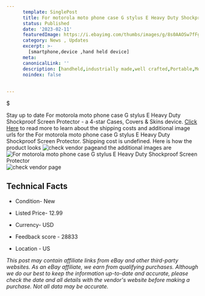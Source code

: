 ```yaml
---
      template: SinglePost
      title: For motorola moto phone case G stylus E Heavy Duty Shockproof Screen Protector
      status: Published
      date: '2023-02-11'
      featuredImage: https://i.ebayimg.com/thumbs/images/g/8s0AAOSw7fFgZCJL/s-l225.jpg
      category: News , Updates
      excerpt: >-
        [smartphone,device ,hand held device]
      meta:
      canonicalLink: ''
      description: [handheld,industrially made,well crafted,Portable,Mobile,Compact,Convenient,Lightweight,Maneuverable,Man-portable,Miniature,Carriable,Hand-held,Light,Holdable,Transportable,Mobile device,Pocket-sized,On-the-go,Wireless,Cordless,Compact size,Convenient size, smartphone,device ,hand held device]
      noindex: false
      
        
---
```

$

Stay up to date For motorola moto phone case G stylus E Heavy Duty Shockproof Screen Protector - a 4-star Cases, Covers & Skins device. [Click Here](https://www.ebay.com/itm/224407090064?hash=item343fb47390%3Ag%3A8s0AAOSw7fFgZCJL&mkevt=1&mkcid=1&mkrid=711-53200-19255-0&campid=%253CePNCampaignId%253E&customid=%253CreferenceId%253E&toolid=10049) to read more to learn about the shipping costs and additional image urls for the For motorola moto phone case G stylus E Heavy Duty Shockproof Screen Protector. Shipping cost is undefined. Here is how the product looks ![check vendor page](https://i.ebayimg.com/thumbs/images/g/8s0AAOSw7fFgZCJL/s-l225.jpg)and the additional images are![For motorola moto phone case G stylus E Heavy Duty Shockproof Screen Protector](https://i.ebayimg.com/images/g/8s0AAOSw7fFgZCJL/s-l1200.jpg)![check vendor page](https://origin-galleryplus.ebayimg.com/ws/web/224407090064_2_0_1/225x225.jpg,https://origin-galleryplus.ebayimg.com/ws/web/224407090064_3_0_1/225x225.jpg,https://origin-galleryplus.ebayimg.com/ws/web/224407090064_4_0_1/225x225.jpg,https://origin-galleryplus.ebayimg.com/ws/web/224407090064_5_0_1/225x225.jpg,https://origin-galleryplus.ebayimg.com/ws/web/224407090064_6_0_1/225x225.jpg,https://origin-galleryplus.ebayimg.com/ws/web/224407090064_7_0_1/225x225.jpg,https://origin-galleryplus.ebayimg.com/ws/web/224407090064_8_0_1/225x225.jpg)



 ## Technical Facts 



     
      

 - Condition- New 


      

 - Listed Price- 12.99 


      

 - Currency- USD 


      

 - Feedback score - 28833 


      

 - Location - US 


      
      

 *_This post may contain affiliate links from eBay and other third-party websites. As an eBay affiliate, we earn from qualifying purchases. Although we do our best to keep the information up-to-date and accurate, please check the date and all details with the vendor's website before making a purchase. Not all data may be accurate._*






